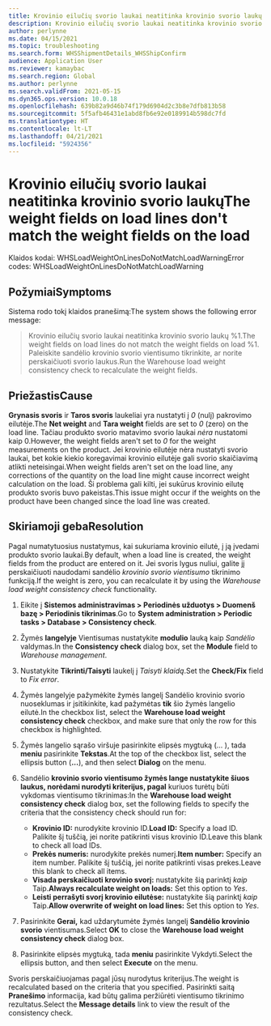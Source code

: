 ```yaml
---
title: Krovinio eilučių svorio laukai neatitinka krovinio svorio laukų
description: Krovinio eilučių svorio laukai neatitinka krovinio svorio laukų
author: perlynne
ms.date: 04/15/2021
ms.topic: troubleshooting
ms.search.form: WHSShipmentDetails_WHSShipConfirm
audience: Application User
ms.reviewer: kamaybac
ms.search.region: Global
ms.author: perlynne
ms.search.validFrom: 2021-05-15
ms.dyn365.ops.version: 10.0.18
ms.openlocfilehash: 639b82a9d46b74f179d6904d2c3b8e7dfb813b58
ms.sourcegitcommit: 5f5afb46431e1abd8fb6e92e0189914b598dc7fd
ms.translationtype: HT
ms.contentlocale: lt-LT
ms.lasthandoff: 04/21/2021
ms.locfileid: "5924356"
---
```

# <a name="the-weight-fields-on-load-lines-dont-match-the-weight-fields-on-the-load"></a><span data-ttu-id="0057d-103">Krovinio eilučių svorio laukai neatitinka krovinio svorio laukų</span><span class="sxs-lookup"><span data-stu-id="0057d-103">The weight fields on load lines don't match the weight fields on the load</span></span>

<span data-ttu-id="0057d-104">Klaidos kodai: WHSLoadWeightOnLinesDoNotMatchLoadWarning</span><span class="sxs-lookup"><span data-stu-id="0057d-104">Error codes: WHSLoadWeightOnLinesDoNotMatchLoadWarning</span></span>

## <a name="symptoms"></a><span data-ttu-id="0057d-105">Požymiai</span><span class="sxs-lookup"><span data-stu-id="0057d-105">Symptoms</span></span>

<span data-ttu-id="0057d-106">Sistema rodo tokį klaidos pranešimą:</span><span class="sxs-lookup"><span data-stu-id="0057d-106">The system shows the following error message:</span></span>

> <span data-ttu-id="0057d-107">Krovinio eilučių svorio laukai neatitinka krovinio svorio laukų %1.</span><span class="sxs-lookup"><span data-stu-id="0057d-107">The weight fields on load lines do not match the weight fields on load %1.</span></span> <span data-ttu-id="0057d-108">Paleiskite sandėlio krovinio svorio vientisumo tikrinkite, ar norite perskaičiuoti svorio laukus.</span><span class="sxs-lookup"><span data-stu-id="0057d-108">Run the Warehouse load weight consistency check to recalculate the weight fields.</span></span>

## <a name="cause"></a><span data-ttu-id="0057d-109">Priežastis</span><span class="sxs-lookup"><span data-stu-id="0057d-109">Cause</span></span>

<span data-ttu-id="0057d-110">**Grynasis svoris** ir **Taros svoris** laukeliai yra nustatyti į *0* (nulį) pakrovimo eilutėje.</span><span class="sxs-lookup"><span data-stu-id="0057d-110">The **Net weight** and **Tara weight** fields are set to *0* (zero) on the load line.</span></span> <span data-ttu-id="0057d-111">Tačiau produkto svorio matavimo svorio laukai *nėra* nustatomi kaip 0.</span><span class="sxs-lookup"><span data-stu-id="0057d-111">However, the weight fields aren't set to *0* for the weight measurements on the product.</span></span> <span data-ttu-id="0057d-112">Jei krovinio eilutėje nėra nustatyti svorio laukai, bet kokie kiekio koregavimai krovinio eilutėje gali svorio skaičiavimą atlikti neteisingai.</span><span class="sxs-lookup"><span data-stu-id="0057d-112">When weight fields aren't set on the load line, any corrections of the quantity on the load line might cause incorrect weight calculation on the load.</span></span> <span data-ttu-id="0057d-113">Ši problema gali kilti, jei sukūrus krovinio eilutę produkto svoris buvo pakeistas.</span><span class="sxs-lookup"><span data-stu-id="0057d-113">This issue might occur if the weights on the product have been changed since the load line was created.</span></span>

## <a name="resolution"></a><span data-ttu-id="0057d-114">Skiriamoji geba</span><span class="sxs-lookup"><span data-stu-id="0057d-114">Resolution</span></span>

<span data-ttu-id="0057d-115">Pagal numatytuosius nustatymus, kai sukuriama krovinio eilutė, į ją įvedami produkto svorio laukai.</span><span class="sxs-lookup"><span data-stu-id="0057d-115">By default, when a load line is created, the weight fields from the product are entered on it.</span></span> <span data-ttu-id="0057d-116">Jei svoris lygus nuliui, galite jį perskaičiuoti naudodami sandėlio *krovinio svorio vientisumo* tikrinimo funkciją.</span><span class="sxs-lookup"><span data-stu-id="0057d-116">If the weight is zero, you can recalculate it by using the *Warehouse load weight consistency check* functionality.</span></span>

1. <span data-ttu-id="0057d-117">Eikite į **Sistemos administravimas \> Periodinės užduotys \> Duomenš bazę \> Periodinis tikrinimas**.</span><span class="sxs-lookup"><span data-stu-id="0057d-117">Go to **System administration \> Periodic tasks \> Database \> Consistency check**.</span></span>
1. <span data-ttu-id="0057d-118">Žymės **langelyje** Vientisumas nustatykite **modulio** lauką kaip *Sandėlio* valdymas.</span><span class="sxs-lookup"><span data-stu-id="0057d-118">In the **Consistency check** dialog box, set the **Module** field to *Warehouse management*.</span></span>
1. <span data-ttu-id="0057d-119">Nustatykite **Tikrinti/Taisyti** laukelį į *Taisyti klaidą*.</span><span class="sxs-lookup"><span data-stu-id="0057d-119">Set the **Check/Fix** field to *Fix error*.</span></span>
1. <span data-ttu-id="0057d-120">Žymės langelyje pažymėkite žymės langelį Sandėlio krovinio svorio nuoseklumas ir įsitikinkite, kad pažymėtas **tik** šio žymės langelio eilutė.</span><span class="sxs-lookup"><span data-stu-id="0057d-120">In the checkbox list, select the **Warehouse load weight consistency check** checkbox, and make sure that only the row for this checkbox is highlighted.</span></span>
1. <span data-ttu-id="0057d-121">Žymės langelio sąrašo viršuje pasirinkite elipsės mygtuką (... ), tada **meniu** pasirinkite **Tekstas**.</span><span class="sxs-lookup"><span data-stu-id="0057d-121">At the top of the checkbox list, select the ellipsis button (**...**), and then select **Dialog** on the menu.</span></span>
1. <span data-ttu-id="0057d-122">Sandėlio **krovinio svorio vientisumo žymės lange nustatykite šiuos laukus, norėdami nurodyti kriterijus, pagal** kuriuos turėtų būti vykdomas vientisumo tikrinimas:</span><span class="sxs-lookup"><span data-stu-id="0057d-122">In the **Warehouse load weight consistency check** dialog box, set the following fields to specify the criteria that the consistency check should run for:</span></span>

    - <span data-ttu-id="0057d-123">**Krovinio ID:** nurodykite krovinio ID.</span><span class="sxs-lookup"><span data-stu-id="0057d-123">**Load ID:** Specify a load ID.</span></span> <span data-ttu-id="0057d-124">Palikite šį tuščią, jei norite patikrinti visus krovinio ID.</span><span class="sxs-lookup"><span data-stu-id="0057d-124">Leave this blank to check all load IDs.</span></span>
    - <span data-ttu-id="0057d-125">**Prekės numeris:** nurodykite prekės numerį.</span><span class="sxs-lookup"><span data-stu-id="0057d-125">**Item number:** Specify an item number.</span></span> <span data-ttu-id="0057d-126">Palikite šį tuščią, jei norite patikrinti visas prekes.</span><span class="sxs-lookup"><span data-stu-id="0057d-126">Leave this blank to check all items.</span></span>
    - <span data-ttu-id="0057d-127">**Visada perskaičiuoti krovinio svorį:** nustatykite šią parinktį *kaip* Taip.</span><span class="sxs-lookup"><span data-stu-id="0057d-127">**Always recalculate weight on loads:** Set this option to *Yes*.</span></span>
    - <span data-ttu-id="0057d-128">**Leisti perrašyti svorį krovinio eilutėse:** nustatykite šią parinktį *kaip* Taip.</span><span class="sxs-lookup"><span data-stu-id="0057d-128">**Allow overwrite of weight on load lines:** Set this option to *Yes*.</span></span>

1. <span data-ttu-id="0057d-129">Pasirinkite **Gerai,** kad uždarytumėte žymės langelį **Sandėlio krovinio svorio** vientisumas.</span><span class="sxs-lookup"><span data-stu-id="0057d-129">Select **OK** to close the **Warehouse load weight consistency check** dialog box.</span></span>
1. <span data-ttu-id="0057d-130">Pasirinkite elipsės mygtuką, tada **meniu** pasirinkite Vykdyti.</span><span class="sxs-lookup"><span data-stu-id="0057d-130">Select the ellipsis button, and then select **Execute** on the menu.</span></span>

<span data-ttu-id="0057d-131">Svoris perskaičiuojamas pagal jūsų nurodytus kriterijus.</span><span class="sxs-lookup"><span data-stu-id="0057d-131">The weight is recalculated based on the criteria that you specified.</span></span> <span data-ttu-id="0057d-132">Pasirinkti saitą **Pranešimo** informacija, kad būtų galima peržiūrėti vientisumo tikrinimo rezultatus.</span><span class="sxs-lookup"><span data-stu-id="0057d-132">Select the **Message details** link to view the result of the consistency check.</span></span>
